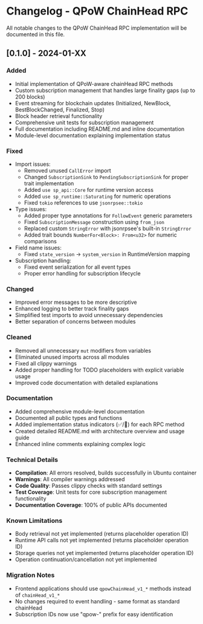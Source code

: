# Changelog - QPoW ChainHead RPC

All notable changes to the QPoW ChainHead RPC implementation will be documented in this file.

## [0.1.0] - 2024-01-XX

### Added
- Initial implementation of QPoW-aware chainHead RPC methods
- Custom subscription management that handles large finality gaps (up to 200 blocks)
- Event streaming for blockchain updates (Initialized, NewBlock, BestBlockChanged, Finalized, Stop)
- Block header retrieval functionality
- Comprehensive unit tests for subscription management
- Full documentation including README.md and inline documentation
- Module-level documentation explaining implementation status

### Fixed
- Import issues:
  - Removed unused `CallError` import
  - Changed `SubscriptionSink` to `PendingSubscriptionSink` for proper trait implementation
  - Added `use sp_api::Core` for runtime version access
  - Added `use sp_runtime::Saturating` for numeric operations
  - Fixed `tokio` references to use `jsonrpsee::tokio`
- Type issues:
  - Added proper type annotations for `FollowEvent` generic parameters
  - Fixed `SubscriptionMessage` construction using `from_json`
  - Replaced custom `StringError` with jsonrpsee's built-in `StringError`
  - Added trait bounds `NumberFor<Block>: From<u32>` for numeric comparisons
- Field name issues:
  - Fixed `state_version` → `system_version` in RuntimeVersion mapping
- Subscription handling:
  - Fixed event serialization for all event types
  - Proper error handling for subscription lifecycle

### Changed
- Improved error messages to be more descriptive
- Enhanced logging to better track finality gaps
- Simplified test imports to avoid unnecessary dependencies
- Better separation of concerns between modules

### Cleaned
- Removed all unnecessary `mut` modifiers from variables
- Eliminated unused imports across all modules
- Fixed all clippy warnings
- Added proper handling for TODO placeholders with explicit variable usage
- Improved code documentation with detailed explanations

### Documentation
- Added comprehensive module-level documentation
- Documented all public types and functions
- Added implementation status indicators (✅/🚧) for each RPC method
- Created detailed README.md with architecture overview and usage guide
- Enhanced inline comments explaining complex logic

### Technical Details
- **Compilation**: All errors resolved, builds successfully in Ubuntu container
- **Warnings**: All compiler warnings addressed
- **Code Quality**: Passes clippy checks with standard settings
- **Test Coverage**: Unit tests for core subscription management functionality
- **Documentation Coverage**: 100% of public APIs documented

### Known Limitations
- Body retrieval not yet implemented (returns placeholder operation ID)
- Runtime API calls not yet implemented (returns placeholder operation ID)
- Storage queries not yet implemented (returns placeholder operation ID)
- Operation continuation/cancellation not yet implemented

### Migration Notes
- Frontend applications should use `qpowChainHead_v1_*` methods instead of `chainHead_v1_*`
- No changes required to event handling - same format as standard chainHead
- Subscription IDs now use "qpow-" prefix for easy identification